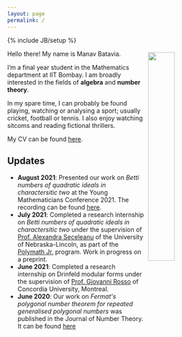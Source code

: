 ```yaml
---
layout: page
permalink: /
---
```

{% include JB/setup %}

<img style="float: right; width: 35%; padding: 5px;" src=" {{site.url}}/assets/img/profile.jpg ">

Hello there! My name is Manav Batavia.

I’m a final year student in the Mathematics department at IIT Bombay. I am broadly interested in the fields of **algebra** and **number theory**.

In my spare time, I can probably be found playing, watching or analysing a sport; usually cricket, football or tennis. I also enjoy watching sitcoms and reading fictional thrillers. 

My CV can be found [here]({{site.url}}/cv).

## Updates

<!-- <div style="height:250px;overflow:auto;"> -->
* **August 2021**: Presented our work on *Betti numbers of quadratic ideals in charactersitic two* at the Young Mathematicians Conference 2021. The recording can be found [here](https://www.youtube.com/watch?v=ax-zScZtL7Q).
* **July 2021**: Completed a research internship on *Betti numbers of quadratic ideals in charactersitic two* under the supervision of [Prof. Alexandra Seceleanu](https://www.math.unl.edu/~aseceleanu2/) of the University of Nebraska-Lincoln, as part of the [Polymath Jr.](https://geometrynyc.wixsite.com/polymathreu) program. Work in progress on a preprint. 
* **June 2021**: Completed a research internship on Drinfeld modular forms under the supervision of [Prof. Giovanni Rosso](https://sites.google.com/site/gvnros/) of Concordia University, Montreal. 
* **June 2020**: Our work on *Fermat's polygonal number theorem for repeated generalised polygonal numbers* was published in the Journal of Number Theory. It can be found [here](https://doi.org/10.1016/j.jnt.2020.05.024)
<!-- </div> -->


